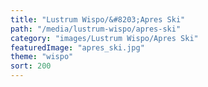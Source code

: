 ```yaml
---
title: "Lustrum Wispo/&#8203;Apres Ski"
path: "/media/lustrum-wispo/apres-ski"
category: "images/Lustrum Wispo/Apres Ski"
featuredImage: "apres_ski.jpg"
theme: "wispo"
sort: 200
---
```

